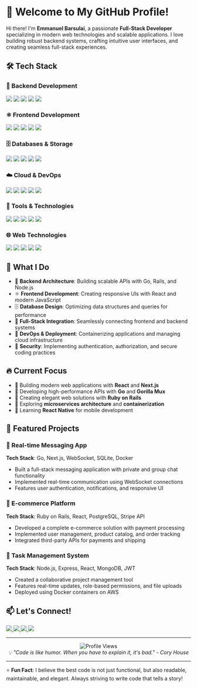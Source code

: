 # 🚀 Welcome to My GitHub Profile!

Hi there! I'm **Emmanuel Barsulai**, a passionate **Full-Stack Developer** specializing in modern web technologies and scalable applications. I love building robust backend systems, crafting intuitive user interfaces, and creating seamless full-stack experiences.

## 🛠️ Tech Stack

### 🔹 Backend Development
<p align="left">
  <img src="https://img.shields.io/badge/Go-00ADD8?style=for-the-badge&logo=go&logoColor=white" />
  <img src="https://img.shields.io/badge/Ruby_on_Rails-CC0000?style=for-the-badge&logo=ruby-on-rails&logoColor=white" />
  <img src="https://img.shields.io/badge/Node.js-339933?style=for-the-badge&logo=nodedotjs&logoColor=white" />
  <img src="https://img.shields.io/badge/Express.js-000000?style=for-the-badge&logo=express&logoColor=white" />
  <img src="https://img.shields.io/badge/Ruby-CC342D?style=for-the-badge&logo=ruby&logoColor=white" />
</p>

### ⚛️ Frontend Development
<p align="left">
  <img src="https://img.shields.io/badge/React-61DAFB?style=for-the-badge&logo=react&logoColor=black" />
  <img src="https://img.shields.io/badge/Next.js-000000?style=for-the-badge&logo=nextdotjs&logoColor=white" />
  <img src="https://img.shields.io/badge/TypeScript-3178C6?style=for-the-badge&logo=typescript&logoColor=white" />
  <img src="https://img.shields.io/badge/JavaScript-F7DF1E?style=for-the-badge&logo=javascript&logoColor=black" />
  <img src="https://img.shields.io/badge/Tailwind_CSS-38B2AC?style=for-the-badge&logo=tailwind-css&logoColor=white" />
</p>

### 🗄️ Databases & Storage
<p align="left">
  <img src="https://img.shields.io/badge/PostgreSQL-336791?style=for-the-badge&logo=postgresql&logoColor=white" />
  <img src="https://img.shields.io/badge/MySQL-4479A1?style=for-the-badge&logo=mysql&logoColor=white" />
  <img src="https://img.shields.io/badge/SQLite-003B57?style=for-the-badge&logo=sqlite&logoColor=white" />
  <img src="https://img.shields.io/badge/MongoDB-47A248?style=for-the-badge&logo=mongodb&logoColor=white" />
  <img src="https://img.shields.io/badge/Redis-DC382D?style=for-the-badge&logo=redis&logoColor=white" />
</p>

### ☁️ Cloud & DevOps
<p align="left">
  <img src="https://img.shields.io/badge/AWS-232F3E?style=for-the-badge&logo=amazon-aws&logoColor=white" />
  <img src="https://img.shields.io/badge/Google_Cloud-4285F4?style=for-the-badge&logo=google-cloud&logoColor=white" />
  <img src="https://img.shields.io/badge/Vercel-000000?style=for-the-badge&logo=vercel&logoColor=white" />
  <img src="https://img.shields.io/badge/Docker-2496ED?style=for-the-badge&logo=docker&logoColor=white" />
  <img src="https://img.shields.io/badge/Kubernetes-326CE5?style=for-the-badge&logo=kubernetes&logoColor=white" />
</p>

### 🔧 Tools & Technologies
<p align="left">
  <img src="https://img.shields.io/badge/Git-F05032?style=for-the-badge&logo=git&logoColor=white" />
  <img src="https://img.shields.io/badge/GitHub-181717?style=for-the-badge&logo=github&logoColor=white" />
  <img src="https://img.shields.io/badge/VS_Code-007ACC?style=for-the-badge&logo=visual-studio-code&logoColor=white" />
  <img src="https://img.shields.io/badge/Postman-FF6C37?style=for-the-badge&logo=postman&logoColor=white" />
  <img src="https://img.shields.io/badge/Webpack-8DD6F9?style=for-the-badge&logo=webpack&logoColor=black" />
</p>

### 🌐 Web Technologies
<p align="left">
  <img src="https://img.shields.io/badge/REST_API-02569B?style=for-the-badge&logo=rest&logoColor=white" />
  <img src="https://img.shields.io/badge/GraphQL-E10098?style=for-the-badge&logo=graphql&logoColor=white" />
  <img src="https://img.shields.io/badge/WebSocket-010101?style=for-the-badge&logo=websocket&logoColor=white" />
  <img src="https://img.shields.io/badge/JWT-000000?style=for-the-badge&logo=json-web-tokens&logoColor=white" />
  <img src="https://img.shields.io/badge/OAuth-4285F4?style=for-the-badge&logo=oauth&logoColor=white" />
</p>

## 🎯 What I Do

- 🔨 **Backend Architecture**: Building scalable APIs with Go, Rails, and Node.js
- ⚛️ **Frontend Development**: Creating responsive UIs with React and modern JavaScript
- 🗄️ **Database Design**: Optimizing data structures and queries for performance
- 🔄 **Full-Stack Integration**: Seamlessly connecting frontend and backend systems
- 🚀 **DevOps & Deployment**: Containerizing applications and managing cloud infrastructure
- 🔐 **Security**: Implementing authentication, authorization, and secure coding practices

## 🔥 Current Focus

- 🌟 Building modern web applications with **React** and **Next.js**
- 🚀 Developing high-performance APIs with **Go** and **Gorilla Mux**
- 💎 Creating elegant web solutions with **Ruby on Rails**
- 🔧 Exploring **microservices architecture** and **containerization**
- 📱 Learning **React Native** for mobile development

## 🌟 Featured Projects

### 🔹 Real-time Messaging App
**Tech Stack**: Go, Next.js, WebSocket, SQLite, Docker
- Built a full-stack messaging application with private and group chat functionality
- Implemented real-time communication using WebSocket connections
- Features user authentication, notifications, and responsive UI

### 🔹 E-commerce Platform
**Tech Stack**: Ruby on Rails, React, PostgreSQL, Stripe API
- Developed a complete e-commerce solution with payment processing
- Implemented user management, product catalog, and order tracking
- Integrated third-party APIs for payments and shipping

### 🔹 Task Management System
**Tech Stack**: Node.js, Express, React, MongoDB, JWT
- Created a collaborative project management tool
- Features real-time updates, role-based permissions, and file uploads
- Deployed using Docker containers on AWS

## 📫 Let's Connect!

<p align="left">
  <a href="https://linkedin.com/in/emmanuelbarsulai">
    <img src="https://img.shields.io/badge/LinkedIn-0077B5?style=for-the-badge&logo=linkedin&logoColor=white" />
  </a>
  <a href="https://twitter.com/emmanuelbarsulai">
    <img src="https://img.shields.io/badge/Twitter-1DA1F2?style=for-the-badge&logo=twitter&logoColor=white" />
  </a>
  <a href="mailto:emmanuel.barsulai@email.com">
    <img src="https://img.shields.io/badge/Email-D14836?style=for-the-badge&logo=gmail&logoColor=white" />
  </a>
  <a href="https://emmanuelbarsulai.dev">
    <img src="https://img.shields.io/badge/Portfolio-000000?style=for-the-badge&logo=vercel&logoColor=white" />
  </a>
</p>

---

<div align="center">
  <img src="https://komarev.com/ghpvc/?username=emmanuelbarsulai&color=blueviolet&style=for-the-badge" alt="Profile Views" />
</div>

<div align="center">
  <i>💡 "Code is like humor. When you have to explain it, it's bad." - Cory House</i>
</div>

---

⭐ **Fun Fact**: I believe the best code is not just functional, but also readable, maintainable, and elegant. Always striving to write code that tells a story!
